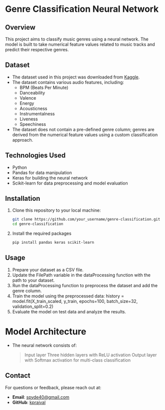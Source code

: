 # Genre Classification Neural Network


## Overview
This project aims to classify music genres using a neural network. The model is built to take numerical feature values related to music tracks and predict their respective genres.


## Dataset
- The dataset used in this project was downloaded from [Kaggle](https://www.kaggle.com/).
- The dataset contains various audio features, including:
  - BPM (Beats Per Minute)
  - Danceability
  - Valence
  - Energy
  - Acousticness
  - Instrumentalness
  - Liveness
  - Speechiness
- The dataset does not contain a pre-defined genre column; genres are derived from the numerical feature values using a custom classification approach.


## Technologies Used
- Python
- Pandas for data manipulation
- Keras for building the neural network
- Scikit-learn for data preprocessing and model evaluation


## Installation
1. Clone this repository to your local machine:
   ```bash
   git clone https://github.com/your_username/genre-classification.git
   cd genre-classification

2. Install the required packages
   ```bash
   pip install pandas keras scikit-learn


## Usage
  1. Prepare your dataset as a CSV file.
  2. Update the FilePath variable in the dataProcessing function with the path to your dataset.
  3. Run the dataProcessing function to preprocess the dataset and add the genre column.
  4. Train the model using the preprocessed data:
            history = model.fit(X_train_scaled, y_train, epochs=100, batch_size=32, validation_split=0.2)
  5. Evaluate the model on test data and analyze the results.
     

# Model Architecture
  - The neural network consists of:
      > Input layer
      > Three hidden layers with ReLU activation
      > Output layer with Softmax activation for multi-class classification


## Contact
For questions or feedback, please reach out at:
- **Email**: spyde40@gmail.com
- **GitHub**: [kprajval](https://github.com/kprajval)

   
